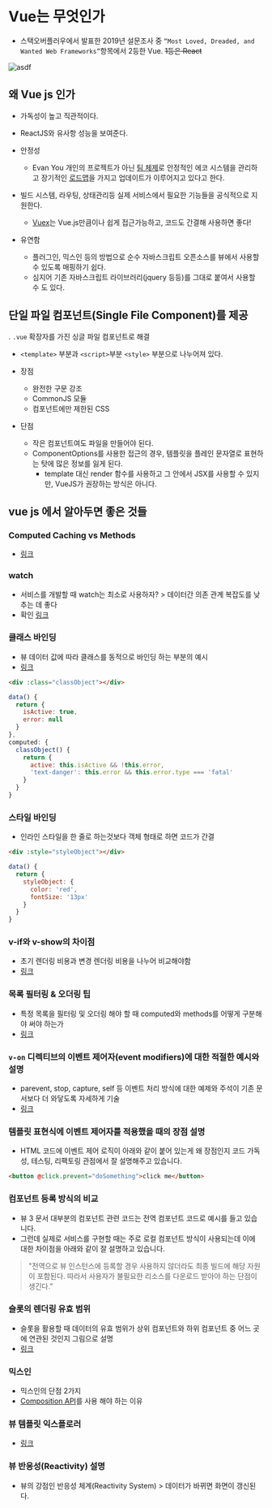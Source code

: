 # Vue는 무엇인가

- 스택오버플러우에서 발표한 2019년 설문조사 중 `“Most Loved, Dreaded, and Wanted Web Frameworks”`항목에서 2등한 Vue. ~~1등은 React~~

![asdf](https://pbs.twimg.com/media/D365k6EUwAA81hU?format=jpg&name=small)

## 왜 Vue js 인가

- 가독성이 높고 직관적이다.
- ReactJS와 유사항 성능을 보여준다.

- 안정성
  - Evan You 개인의 프로젝트가 아닌 [팀 체제](https://kr.vuejs.org/v2/guide/team.html)로 안정적인 에코 시스템을 관리하고 장기적인 [로드맵](https://github.com/vuejs/vue/projects/6)을 가지고 업데이트가 이루어지고 있다고 한다.

- 빌드 시스템, 라우팅, 상태관리등 실제 서비스에서 필요한 기능들을 공식적으로 지원한다.
  - [Vuex](JavaScript\Vue.js\Vuex.md)는 Vue.js만큼이나 쉽게 접근가능하고, 코드도 간결해 사용하면 좋다!

- 유연함
  - 플러그인, 믹스인 등의 방법으로 순수 자바스크립트 오픈소스를 뷰에서 사용할 수 있도록 매핑하기 쉽다.
  - 심지어 기존 자바스크립트 라이브러리(jquery 등등)를 그대로 붙여서 사용할 수 도 있다.

## 단일 파일 컴포넌트(Single File Component)를 제공

. `.vue` 확장자를 가진 싱글 파일 컴포넌트로 해결

- `<template>` 부분과 `<script>`부분 `<style>` 부분으로 나누어져 있다.

- 장점
  - 완전한 구문 강조
  - CommonJS 모듈
  - 컴포넌트에만 제한된 CSS

- 단점
  - 작은 컴포넌트여도 파일을 만들어야 된다.
  - ComponentOptions를 사용한 접근의 경우, 템플릿을 플레인 문자열로 표현하는 탓에 많은 정보를 잃게 된다.
    - template 대신 render 함수를 사용하고 그 안에서 JSX를 사용할 수 있지만, VueJS가 권장하는 방식은 아니다.

## vue js 에서 알아두면 좋은 것들

### Computed Caching vs Methods

- [링크](https://v3.vuejs.org/guide/computed.html#computed-caching-vs-methods)

### watch

- 서비스를 개발할 때 watch는 최소로 사용하자? > 데이터간 의존 관계 복잡도를 낮추는 데 좋다
- 확인 [링크](https://v3.vuejs.org/guide/computed.html#computed-caching-vs-methods)

### 클래스 바인딩

- 뷰 데이터 값에 따라 클래스를 동적으로 바인딩 하는 부분의 예시
- [링크](https://v3.vuejs.org/guide/class-and-style.html#object-syntax)

```html
<div :class="classObject"></div>
```

```js
data() {
  return {
    isActive: true,
    error: null
  }
},
computed: {
  classObject() {
    return {
      active: this.isActive && !this.error,
      'text-danger': this.error && this.error.type === 'fatal'
    }
  }
}
```

### 스타일 바인딩

- 인라인 스타일을 한 줄로 하는것보다 객체 형태로 하면 코드가 간결

```html
<div :style="styleObject"></div>
```

```js
data() {
  return {
    styleObject: {
      color: 'red',
      fontSize: '13px'
    }
  }
}
```

### v-if와 v-show의 차이점

- 초기 렌더링 비용과 변경 렌더링 비용을 나누어 비교해야함
- [링크](https://v3.vuejs.org/guide/conditional.html#v-if-vs-v-show)

### 목록 필터링 & 오더링 팁

- 특정 목록을 필터링 및 오더링 해야 할 때 computed와 methods를 어떻게 구분해야 써야 하는가
- [링크](https://v3.vuejs.org/guide/computed.html#computed-caching-vs-methods)

### `v-on` 디렉티브의 이벤트 제어자(event modifiers)에 대한 적절한 예시와 설명

- parevent, stop, capture, self 등 이벤트 처리 방식에 대한 예제와 주석이 기존 문서보다 더 와닿도록 자세하게 기술
- [링크](https://v3.vuejs.org/guide/events.html#event-modifiers)

### 템플릿 표현식에 이벤트 제어자를 적용했을 때의 장점 설명

- HTML 코드에 이벤트 제어 로직이 아래와 같이 붙어 있는게 왜 장점인지 코드 가독성, 테스팅, 리팩토링 관점에서 잘 설명해주고 있습니다.

```html
<button @click.prevent="doSomething">click me</button>
```

### 컴포넌트 등록 방식의 비교

- 뷰 3 문서 대부분의 컴포넌트 관련 코드는 전역 컴포넌트 코드로 예시를 들고 있습니다.
- 그런데 실제로 서비스를 구현할 때는 주로 로컬 컴포넌트 방식이 사용되는데 이에 대한 차이점을 아래와 같이 잘 설명하고 있습니다.

> "전역으로 뷰 인스턴스에 등록할 경우 사용하지 않더라도 최종 빌드에 해당 자원이 포함된다. 따라서 사용자가 불필요한 리소스를 다운로드 받아야 하는 단점이 생긴다."

### 슬롯의 렌더링 유효 범위

- 슬롯을 활용할 때 데이터의 유효 범위가 상위 컴포넌트와 하위 컴포넌트 중 어느 곳에 연관된 것인지 그림으로 설명
- [링크](https://v3.vuejs.org/guide/component-slots.html#render-scope)

### 믹스인

- 믹스인의 단점 2가지
- [Composition API](https://v3.vuejs.org/guide/composition-api-introduction.html)를 사용 해야 하는 이유

### 뷰 템플릿 익스플로러

- [링크](https://template-explorer.vuejs.org/#%3Cdiv%20id%3D%22app%22%3E%7B%7B%20msg%20%7D%7D%3C%2Fdiv%3E)

### 뷰 반응성(Reactivity) 설명

- 뷰의 강점인 반응성 체계(Reactivity System) > 데이터가 바뀌면 화면이 갱신된다.

